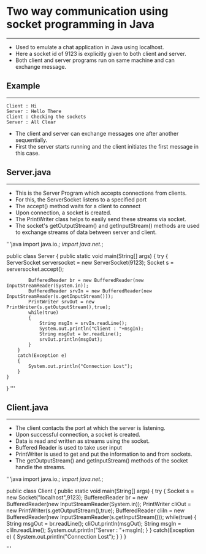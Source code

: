 # Two way communication using socket programming in Java #
-------------------------------------------------------
- Used to emulate a chat application in Java using localhost.
- Here a socket id of 9123 is explicitly given to both client and server.
- Both client and server programs run on same machine and can exchange message.

## Example ##
--------
	Client : Hi
	Server : Hello There
	Client : Checking the sockets
	Server : All Clear

- The client and server can exchange messages one after another sequentially.
- First the server starts running and the client initiates the first message in this case.

## Server.java ##
------------
- This is the Server Program which accepts connections from clients.
- For this, the ServerSocket listens to a specified port
- The accept() method waits for a client to connect
- Upon connection, a socket is created.
- The PrintWriter class helps to easily send these streams via socket.
- The socket's getOutputStream() and getInputStream() methods are used to exchange streams of data between server and client.

'''java
import java.io.*;
import java.net.*;


public class Server
{
    public static void main(String[] args)
    {
        try
        {
            ServerSocket serversocket = new ServerSocket(9123);
            Socket s = serversocket.accept();

            BufferedReader br = new BufferedReader(new InputStreamReader(System.in));
            BufferedReader srvIn = new BufferedReader(new InputStreamReader(s.getInputStream()));
            PrintWriter srvOut = new PrintWriter(s.getOutputStream(),true);
            while(true)
            {
                String msgIn = srvIn.readLine();
                System.out.println("Client : "+msgIn);
                String msgOut = br.readLine();
                srvOut.println(msgOut);
            }
        }
        catch(Exception e)
        {
            System.out.println("Connection Lost");
        }
    }
}
'''

## Client.java ## 
------------
- The client contacts the port at which the server is listening.
- Upon successful connection, a socket is created.
- Data is read and written as streams using the socket.
- Buffered Reader is used to take user input
- PrintWriter is used to get and put the information to and from sockets.
- The getOutputStream() and getInputStream() methods of the socket handle the streams.

'''java
import java.io.*;
import java.net.*;

public class Client
{
    public static void main(String[] args)
    {
        try
        {
            Socket s = new Socket("localhost",9123);
            BufferedReader br = new BufferedReader(new InputStreamReader(System.in));
            PrintWriter cliOut = new PrintWriter(s.getOutputStream(),true);
            BufferedReader cliIn = new BufferedReader(new InputStreamReader(s.getInputStream()));
            while(true)
            {
                String msgOut = br.readLine();
                cliOut.println(msgOut);
                String msgIn = cliIn.readLine();
                System.out.println("Server : "+msgIn);
            }
        }
        catch(Exception e)
        {
            System.out.println("Connection Lost");
        }
    }
}

'''